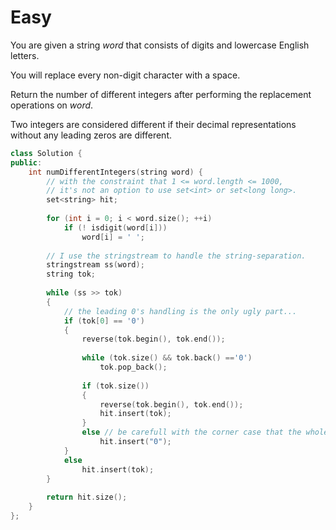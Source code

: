 # Easy

You are given a string *word* that consists of digits and lowercase English letters.

You will replace every non-digit character with a space.

Return the number of different integers after performing the replacement operations on $word$.

Two integers are considered different if their decimal representations without any leading zeros are different.

```cpp
class Solution {
public:
    int numDifferentIntegers(string word) {
        // with the constraint that 1 <= word.length <= 1000, 
        // it's not an option to use set<int> or set<long long>.
        set<string> hit;
        
        for (int i = 0; i < word.size(); ++i)
            if (! isdigit(word[i]))
                word[i] = ' ';
        
        // I use the stringstream to handle the string-separation.
        stringstream ss(word);
        string tok;
        
        while (ss >> tok)
        {
            // the leading 0's handling is the only ugly part...
            if (tok[0] == '0')
            {
                reverse(tok.begin(), tok.end());
                
                while (tok.size() && tok.back() =='0')
                    tok.pop_back();
                
                if (tok.size())
                {
                    reverse(tok.begin(), tok.end());
                    hit.insert(tok);
                }
                else // be carefull with the corner case that the whole tok is consisting of 0's.
                    hit.insert("0");
            }
            else
                hit.insert(tok);
        }
        
        return hit.size();
    }
};
```
